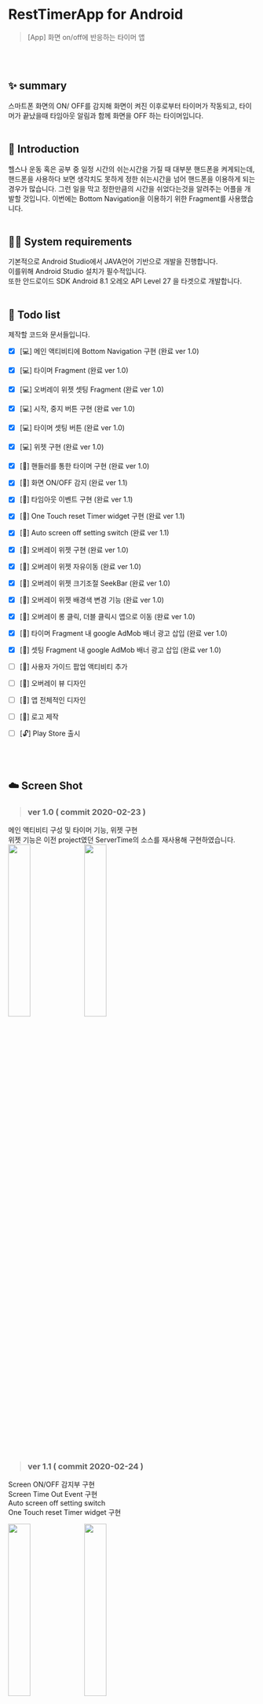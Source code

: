 # RestTimerApp for Android
> [App] 화면 on/off에 반응하는 타이머 앱

  <br/><br/>
## ✨ summary
스마트폰 화면의 ON/ OFF를 감지해 화면이 켜진 이후로부터 타이머가 작동되고, 타이머가 끝났을때 타임아웃 알림과 함께 화면을 OFF 하는 타이머입니다.
  <br/><br/>
## 📖 Introduction  
헬스나 운동 혹은 공부 중 일정 시간의 쉬는시간을 가질 때 대부분 핸드폰을 켜게되는데, 핸드폰을 사용하다 보면 생각치도 못하게 정한 쉬는시간을 넘어 핸드폰을 이용하게 되는 경우가 많습니다. 그런 일을 막고 정한만큼의 시간을 쉬었다는것을 알려주는 어플을 개발할 것입니다. 이번에는 Bottom Navigation을 이용하기 위한 Fragment를 사용했습니다.
  <br/><br/>
## 👨‍💻 System requirements
기본적으로 Android Studio에서 JAVA언어 기반으로 개발을 진행합니다.  
이를위해 Android Studio 설치가 필수적입니다.  
또한 안드로이드 SDK Android 8.1 오레오 API Level 27 을 타겟으로 개발합니다.
  <br/><br/>
## 📝 Todo list
제작할 코드와 문서들입니다.

- [x] [💻] 메인 액티비티에 Bottom Navigation 구현 (완료 ver 1.0)
- [x] [💻] 타이머 Fragment (완료 ver 1.0)
- [x] [💻] 오버레이 위젯 셋팅 Fragment (완료 ver 1.0)
- [x] [💻] 시작, 중지 버튼 구현 (완료 ver 1.0)
- [x] [💻] 타이머 셋팅 버튼 (완료 ver 1.0)
- [x] [💻] 위젯 구현 (완료 ver 1.0)
- [x] [📗] 핸들러를 통한 타이머 구현 (완료 ver 1.0)
- [x] [📗] 화면 ON/OFF 감지 (완료 ver 1.1)
- [x] [📗] 타임아웃 이벤트 구현 (완료 ver 1.1)
- [x] [📗] One Touch reset Timer widget 구현 (완료 ver 1.1)
- [x] [📗] Auto screen off setting switch (완료 ver 1.1)
- [x] [🔨] 오버레이 위젯 구현 (완료 ver 1.0)
- [x] [🔨] 오버레이 위젯 자유이동 (완료 ver 1.0)
- [x] [🔨] 오버레이 위젯 크기조절 SeekBar (완료 ver 1.0)
- [x] [🔨] 오버레이 위젯 배경색 변경 기능 (완료 ver 1.0)
- [X] [🔨] 오버레이 롱 클릭, 더블 클릭시 앱으로 이동 (완료 ver 1.0)
- [X] [🔨] 타이머 Fragment 내 google AdMob 배너 광고 삽입 (완료 ver 1.0)
- [X] [🔨] 셋팅 Fragment 내 google AdMob 배너 광고 삽입 (완료 ver 1.0)
- [ ] [🔨] 사용자 가이드 팝업 액티비티 추가
- [ ] [🔨] 오버레이 뷰 디자인 
- [ ] [🔨] 앱 전체적인 디자인 
- [ ] [🔨] 로고 제작 
- [ ] [🔓] Play Store 출시 

  <br/> <br/>
  
## ☁️ Screen Shot
  
> ### ver 1.0 ( commit 2020-02-23 )  
메인 액티비티 구성 및 타이머 기능, 위젯 구현<br/>
위젯 기능은 이전 project였던 ServerTime의 소스를 재사용해 구현하였습니다.<br/>
<img src="https://user-images.githubusercontent.com/56837413/75100771-b178b000-5615-11ea-9112-388b28832395.jpg" width="30%"></img> 
<img src="https://user-images.githubusercontent.com/56837413/75100770-b0478300-5615-11ea-85c5-709c942a9f41.jpg" width="30%"></img>
  
  <br/>
  <br/>
  <br/>

> ### ver 1.1 ( commit 2020-02-24 )  
Screen ON/OFF 감지부 구현 <br/>
Screen Time Out Event 구현 <br/>
Auto screen off setting switch <br/>
One Touch reset Timer widget 구현 <br/>

<img src="https://user-images.githubusercontent.com/56837413/75116841-a1151380-56af-11ea-968d-695efb3528e0.gif" width="30%"></img>
 <img src="https://user-images.githubusercontent.com/56837413/75116844-a3776d80-56af-11ea-85b0-2cda415d6f71.gif" width="30%"></img> 
  
  <br/>
  <br/>
  <br/>
